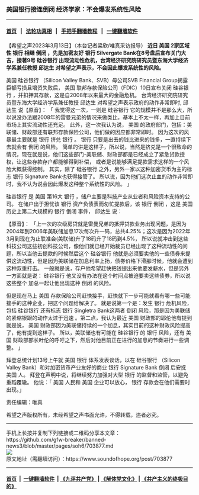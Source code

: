 ### 美国银行接连倒闭 经济学家：不会爆发系统性风险
------------------------

#### [首页](https://github.com/gfw-breaker/banned-news3/blob/master/README.md) &nbsp;&nbsp;|&nbsp;&nbsp; [法轮功真相](https://github.com/begood0513/basic/blob/master/README.md)  &nbsp;&nbsp;|&nbsp;&nbsp; [手把手翻墙教程](https://github.com/gfw-breaker/guides/wiki)  &nbsp;&nbsp;|&nbsp;&nbsp; [一键翻墙软件](https://github.com/gfw-breaker/nogfw/blob/master/README.md)  



<div><div class="Content__Wrapper sc-1bvya0-0 elmmKw article_body" data-checkusr="" itemprop="articleBody">
 <div id="post_place_1">
 </div>
 <p class="meta-top">
  <span class="meta">
   【希望之声2023年3月13日】（本台记者梁欣/唯真采访报导）
  </span>
  <strong>
   近日
   <ok href="/term/1045">
    美国
   </ok>
   2家区域性
   <ok href="/term/12133">
    银行
   </ok>
   相继
   <ok href="/term/10969">
    倒闭
   </ok>
   ，先是加密友好
   <ok href="/term/12133">
    银行
   </ok>
   Silvergate Bank在8号盘后宣布关门大吉，接著9号
   <ok href="/term/847295">
    硅谷银行
   </ok>
   出现流动性危机，台湾经济研究院研究员暨东海大学经济学系兼任教授
   <ok href="/term/848324">
    邱达生
   </ok>
   对希望之声表示，不会因此爆发系统性的风险。
  </strong>
 </p>
 <p>
  <ok href="/term/1045">
   美国
  </ok>
  <ok href="/term/847295">
   硅谷银行
  </ok>
  （Silicon Valley Bank、SVB）母公司SVB Financial Group揭露巨额亏损且增资失败后，
  <ok href="/term/1045">
   美国
  </ok>
  联邦存款保险公司（FDIC）10日宣布关闭
  <ok href="/term/847295">
   硅谷银行
  </ok>
  ，并扣押其存款，这是自2008年以来最大的金融危机。 台湾经济研究院研究员暨东海大学经济学系兼任教授
  <ok href="/term/848324">
   邱达生
  </ok>
  对希望之声表示政府的动作非常即时,
  <ok href="/term/848324">
   邱达生
  </ok>
  说【原音】： 「 我觉得这一次，一则是
  <ok href="/term/847295">
   硅谷银行
  </ok>
  它的规模并不是那么大，所以说没办法跟2008年的雷曼兄弟的情况来做类比，基本上不太一样，再加上目前市场上其实流动性还充足。 此外，这一次我认为说，
  <ok href="/term/1045">
   美国
  </ok>
  的政府部门，包括：美联储、财政部还有联邦存款保险公司，他们做的因应都非常即时。 因为这次的风暴最主要就是
  <ok href="/term/12133">
   银行
  </ok>
  挤兑
  <ok href="/term/12133">
   银行
  </ok>
  。
  <ok href="/term/12133">
   银行
  </ok>
  只要是出去的钱比进来的钱多，一直持续下去就会有
  <ok href="/term/10969">
   倒闭
  </ok>
  的风险。 简单的讲是这样子，所以说，当然是挤兑是一个很致命的情况，现在就是说，他们这些部门-美联储、财政部都是已经成立了紧急贷款授权，让这些存款存户都能够得到补偿， 或者是说能够满足提款需求这样的一个风险大概获得控制。 其实，除了
  <ok href="/term/847295">
   硅谷银行
  </ok>
  之外，另外一家以这种加密货币为主的标志
  <ok href="/term/12133">
   银行
  </ok>
  Signature Bank也获得接管了。 所以说，因为他们这次止血的动作非常即时，我不认为说会因此爆发这种整个系统性的风险。 」
 </p>
 <p>
  <ok href="/term/847295">
   硅谷银行
  </ok>
  是
  <ok href="/term/1045">
   美国
  </ok>
  第16大
  <ok href="/term/12133">
   银行
  </ok>
  ，储户主要是科技产业从业者和风险资本支持的公司。 在储户出于担忧该
  <ok href="/term/12133">
   银行
  </ok>
  资产负债表而匆忙提款后，该
  <ok href="/term/12133">
   银行
  </ok>
  <ok href="/term/10969">
   倒闭
  </ok>
  ，这是
  <ok href="/term/1045">
   美国
  </ok>
  历史上第二大规模的
  <ok href="/term/12133">
   银行
  </ok>
  <ok href="/term/10969">
   倒闭
  </ok>
  事件，
  <ok href="/term/848324">
   邱达生
  </ok>
  说：
 </p>
 <p>
  【原音】： 「上一次的次级房贷就是雷曼兄弟的抵押贷款业务出现问题，是因为2004年到2006年美联储加息17次每次升一码，总共4.25%；这次是因为2022年3月到现在为止联准会(美联储)升了18码升了18码到4.5%， 所以说就冲击到这些科技公司这些初创科技公司，像他们就已经开始裁员已经出现了这种流动性的问题，所以当他去提款的时候然后这个
  <ok href="/term/847295">
   硅谷银行
  </ok>
  他就是必须要卖他的一些债券来提供这流动性，但是因为美联储在加息利率上扬，债券价格下滑那时候，他就会遭到这种双重打击。 一般就是说，存户他希望赶快把钱提出来他要发薪水，但是另外一方面就是说：
  <ok href="/term/847295">
   硅谷银行
  </ok>
  他又没有办法在这个时间点被迫要卖这些债券，所以说这些整个 加总一起让他出现这种
  <ok href="/term/10969">
   倒闭
  </ok>
  的风险。
 </p>
 <p>
  但是现在马上
  <ok href="/term/1045">
   美国
  </ok>
  存款保险公司赶快接手，赶快就下一步可能就看有哪一些可能接手的这种企业，把这个问题给解决了。 就是说第一个是：发生
  <ok href="/term/12133">
   银行
  </ok>
  危机风险，包括
  <ok href="/term/847295">
   硅谷银行
  </ok>
  还有标志
  <ok href="/term/12133">
   银行
  </ok>
  Singletra Bank这两者
  <ok href="/term/10969">
   倒闭
  </ok>
  风险，那是因为美联储的紧缩银跟的动作太过于迅速 。第二点，我认为最近
  <ok href="/term/1045">
   美国
  </ok>
  财政部的耶伦他有提到就是说，
  <ok href="/term/1045">
   美国
  </ok>
  财政部因为美联储持续的一个加息，其实目前的这种财政风险提高了，他有提到这样子。 所以，美联储也有可能在
  <ok href="/term/847295">
   硅谷银行
  </ok>
  的
  <ok href="/term/12133">
   银行
  </ok>
  风险，还有
  <ok href="/term/1045">
   美国
  </ok>
  财政部部长叶伦的呼吁之下，然后对他目前正在进行的加息的节奏进行一些调整。 」
 </p>
 <p>
  拜登总统计划13号上午就
  <ok href="/term/1045">
   美国
  </ok>
  <ok href="/term/12133">
   银行
  </ok>
  体系发表谈话，以在
  <ok href="/term/847295">
   硅谷银行
  </ok>
  （Silicon Valley Bank）和对加密货币产业友好的商业
  <ok href="/term/12133">
   银行
  </ok>
  Signature Bank
  <ok href="/term/10969">
   倒闭
  </ok>
  后安抚
  <ok href="/term/1045">
   美国
  </ok>
  人。 拜登在声明中说，将继续努力加强对大型
  <ok href="/term/12133">
   银行
  </ok>
  的监督和监管，以避免重蹈覆辙。 他说：「
  <ok href="/term/1045">
   美国
  </ok>
  人民和
  <ok href="/term/1045">
   美国
  </ok>
  企业可以放心，
  <ok href="/term/12133">
   银行
  </ok>
  存款会在他们需要时出现。」
 </p>
 <p class="meta-btm">
  责任编辑：唯真
 </p>
 <p class="meta-btm">
  希望之声版权所有，未经希望之声书面允许，不得转载，违者必究。
 </p>
</div>
</div>
<hr/>
手机上长按并复制下列链接或二维码分享本文章：<br/>
https://github.com/gfw-breaker/banned-news3/blob/master/pages/soh6/703877.md <br/>
<a href='https://github.com/gfw-breaker/banned-news3/blob/master/pages/soh6/703877.md'><img src='https://github.com/gfw-breaker/banned-news3/blob/master/pages/soh6/703877.md.png'/></a> <br/>
原文地址（需翻墙访问）：https://www.soundofhope.org/post/703877


------------------------
#### [首页](https://github.com/gfw-breaker/banned-news3/blob/master/README.md) &nbsp;|&nbsp; [一键翻墙软件](https://github.com/gfw-breaker/nogfw/blob/master/README.md) &nbsp;| [《九评共产党》](https://github.com/gfw-breaker/9ping.md/blob/master/README.md#九评之一评共产党是什么) | [《解体党文化》](https://github.com/gfw-breaker/jtdwh.md/blob/master/README.md) | [《共产主义的终极目的》](https://github.com/gfw-breaker/gczydzjmd.md/blob/master/README.md)


<img src='http://gfw-breaker.win/banned-news3/pages/soh6/703877.md' width='0px' height='0px'/>